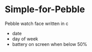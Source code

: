 # Simple-for-Pebble
Pebble watch face written in c
- date
- day of week 
- battery on screen when below 50%
